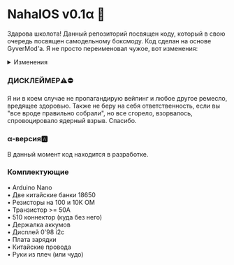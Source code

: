 # NahalOS v0.1α 💢   

Здарова школота! Данный репозиторий посвящен коду, который в свою очередь посвящен самодельному боксмоду.
Код сделан на основе GyverMod'а. Я не просто переименовал чужое, вот изменения:

<details><summary>Изменения</summary>
• У гайвера не работали таймеры (плагин заменен)<br/>
• Мой на дисплее 0'98 i2c  <br/>
• Агрессивное общение с юзером😈(поэтому и НахалОС)  <br/>
</details>

### ДИСКЛЕЙМЕР⚠️⛔️

Я ни в коем случае не пропагандирую вейпинг и любое другое ремесло, вредящее здоровью. Также не беру на себя ответственность, если вы "все вроде правильно собрали", но все сгорело, взорвалось, спровоцировало ядерный взрыв. Спасибо.

### α-версия🅰️

В данный момент код находится в разработке.

### Комплектующие

• Arduino Nano <br/>
• Две китайские банки 18650  <br/>
• Резисторы на 100 и 10К ОМ <br/>
• Транзистор >= 50А <br/>
• 510 коннектор (куда без него) <br/>
• Держалка аккумов <br/>
• Дисплей 0'98 i2c <br/>
• Плата зарядки <br/>
• Китайские провода <br/>
• Руки из плеч (или чудо) <br/>

